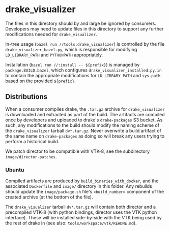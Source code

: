 # drake_visualizer

The files in this directory should by and large be ignored by consumers.
Developers may need to update files in this directory to support any further
modifications needed for `drake_visualizer`.

In-tree usage (`bazel run //tools:drake_visualizer`) is controlled by the file
`drake_visualizer_bazel.py`, which is responsible for modifying
`LD_LIBRARY_PATH` and `PYTHONPATH` appropriately.

Installation (`bazel run //:install -- ${prefix}`) is managed by
`package.BUILD.bazel`, which configures `drake_visualizer_installed.py.in`
to contain the appropriate modifications for `LD_LIBRARY_PATH` and `sys.path`
based on the provided `${prefix}`.

## Distributions

When a consumer compiles drake, the `.tar.gz` archive for
`drake_visualizer` is downloaded and extracted as part of the build.  The
artifacts are compiled once by developers and uploaded to drake's
`drake-packages` S3 bucket.  As such, any modifications to the build should
modify the naming scheme of the `drake_visualizer` tarball `dv*.tar.gz`.  Never
overwrite a build artifact of the same name on `drake-packages` as doing so will
break any users trying to perform a historical build.

We patch director to be compatible with VTK-8, see the subdirectory
`image/director-patches`.

### Ubuntu

Compiled artifacts are produced by `build_binaries_with_docker`, and the
associated `Dockerfile` and `image/` directory in this folder.  Any rebuilds
should update the `image/package.sh` file's `<build_number>` component of the
created archive (at the bottom of the file).

The `drake_visualizer` tarball `dv*.tar.gz` will contain both director and a
precompiled VTK-8 (with python bindings, director uses the VTK python
interface).  These will be installed side-by-side with the VTK being used by the
rest of drake in (see also: `tools/workspace/vtk/README.md`).
